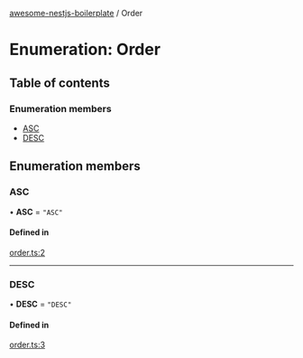 [awesome-nestjs-boilerplate](../README.md) / Order

# Enumeration: Order

## Table of contents

### Enumeration members

- [ASC](Order.md#asc)
- [DESC](Order.md#desc)

## Enumeration members

### ASC

• **ASC** = `"ASC"`

#### Defined in

[order.ts:2](https://github.com/klub-deepak/poc_doc_generation_3/blob/afd7f83/src/constants/order.ts#L2)

___

### DESC

• **DESC** = `"DESC"`

#### Defined in

[order.ts:3](https://github.com/klub-deepak/poc_doc_generation_3/blob/afd7f83/src/constants/order.ts#L3)
